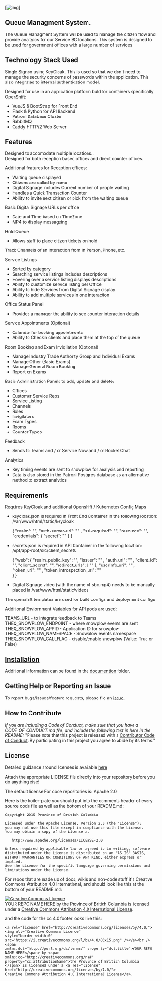 [![img](https://img.shields.io/badge/Lifecycle-Stable-97ca00)]
## Queue Managment System.

The Queue Managment System will be used to manage the citizen flow and provide analtyics for our Service BC locations. This system is designed to be used for government offices with a large number of services.

## Technology Stack Used

Single Signon using KeyCloak. This is used so that we don't need to manage the security concerns of passwords within the application. This also integrates to internal authentication model.

Designed for use in an application platform buld for containers specifically OpenShift:

- VueJS & BootStrap for Front End
- Flask & Python for API Backend
- Patroni Database Cluster
- RabbitMQ
- Caddy HTTP/2 Web Server

## Features

Designed to accomodate multiple locations..  
Designed for both reception based offices and direct counter offices.

Additional features for Reception offices:

- Waiting queue displayed
- Citizens are called by name
- Digital Signage includes Current number of people waiting
- Handles a Quick Transaction Counter
- Ability to invite next citizen or pick from the waiting queue

Basic Digital Signage URLs per office

- Date and Time based on TimeZone
- MP4 to display messageing

Hold Queue

- Allows staff to place citizen tickets on hold

Track Channels of an interaction from In Person, Phone, etc.

Service Listings

- Sorted by category
- Searching service listings includes descriptions
- Hovering over a service listing displays descriptions
- Ability to customize service listing per Office
- Ability to hide Services from Digital Signage display
- Ability to add multiple services in one interaction

Office Status Panel

- Provides a manager the ability to see counter interaction details

Service Appointments (Optional)

- Calendar for booking appointments
- Ability to Checkin clients and place them at the top of the queue

Room Booking and Exam Invigilation (Optional)

- Manage Industry Trade Authority Group and Individual Exams
- Manage Other (Basic Exams)
- Manage General Room Booking
- Report on Exams

Basic Administration Panels to add, update and delete:

- Offices
- Customer Service Reps
- Service Listing
- Channels
- Roles
- Invigilators
- Exam Types
- Rooms
- Counter Types

Feedback

- Sends to Teams and / or Service Now and / or Rocket Chat

Analytics

- Key timing events are sent to snowplow for analysis and reporting
- Data is also stored in the Patroni Postgres database as an alternative method to extract analytics

## Requirements

Requires KeyCloak and additional Openshift / Kubernetes Config Maps

- keycloak.json is required in Front End Container in the following location: /var/www/html/static/keycloak

  {
  "realm": "",
  "auth-server-url": "" ,
  "ssl-required": "",
  "resource": "",
  "credentials": {
  "secret": ""
  }
  }

- secrets.json is required in API Container in the following location: /opt/app-root/src/client_secrets

  {
  "web": {
  "realm_public_key": "",
  "issuer": "" ,
  "auth_uri": "" ,
  "client_id": "",
  "client_secret": "",
  "redirect_urls": [
  ""
  ],
  "userinfo_uri": "" ,
  "token_uri": "" ,
  "token_introspection_uri": ""  
   }
  }

- Digital Signage video (with the name of sbc.mp4) needs to be manually placed in /var/www/html/static/videos

The openshift templates are used for build configs and deployment configs

Additional Enviornment Variables for API pods are used:

TEAMS_URL - to integrate feedback to Teams
THEQ_SNOWPLOW_ENDPOINT - where snowplow events are sent
THEQ_SNOWPLOW_APPID - Application ID for snowplow
THEQ_SNOWPLOW_NAMESPACE - Snowplow events namespace
THEQ_SNOWPLOW_CALLFLAG - disable/enable snowplow (Value: True or False)

## [Installation](documentation/Readme.md)

Additional information can be found in the [documention](documentation/Readme.md) folder.

## Getting Help or Reporting an Issue

To report bugs/issues/feature requests, please file an [issue](../../issues).

## How to Contribute

_If you are including a Code of Conduct, make sure that you have a [CODE_OF_CONDUCT.md](CODE_OF_CONDUCT.md) file, and include the following text in here in the README:_
"Please note that this project is released with a [Contributor Code of Conduct](CODE_OF_CONDUCT.md). By participating in this project you agree to abide by its terms."

## License

Detailed guidance around licenses is available
[here](/BC-Open-Source-Development-Employee-Guide/Licenses.md)

Attach the appropriate LICENSE file directly into your repository before you do anything else!

The default license For code repositories is: Apache 2.0

Here is the boiler-plate you should put into the comments header of every source code file as well as the bottom of your README.md:

    Copyright 2015 Province of British Columbia

    Licensed under the Apache License, Version 2.0 (the "License");
    you may not use this file except in compliance with the License.
    You may obtain a copy of the License at

       http://www.apache.org/licenses/LICENSE-2.0

    Unless required by applicable law or agreed to in writing, software
    distributed under the License is distributed on an "AS IS" BASIS,
    WITHOUT WARRANTIES OR CONDITIONS OF ANY KIND, either express or implied.
    See the License for the specific language governing permissions and
    limitations under the License.

For repos that are made up of docs, wikis and non-code stuff it's Creative Commons Attribution 4.0 International, and should look like this at the bottom of your README.md:

<a rel="license" href="http://creativecommons.org/licenses/by/4.0/"><img alt="Creative Commons Licence" style="border-width:0" src="https://i.creativecommons.org/l/by/4.0/80x15.png" /></a><br /><span xmlns:dct="http://purl.org/dc/terms/" property="dct:title">YOUR REPO NAME HERE</span> by <span xmlns:cc="http://creativecommons.org/ns#" property="cc:attributionName">the Province of Britich Columbia</span> is licensed under a <a rel="license" href="http://creativecommons.org/licenses/by/4.0/">Creative Commons Attribution 4.0 International License</a>.

and the code for the cc 4.0 footer looks like this:

    <a rel="license" href="http://creativecommons.org/licenses/by/4.0/"><img alt="Creative Commons Licence"
    style="border-width:0" src="https://i.creativecommons.org/l/by/4.0/80x15.png" /></a><br /><span
    xmlns:dct="http://purl.org/dc/terms/" property="dct:title">YOUR REPO NAME HERE</span> by <span
    xmlns:cc="http://creativecommons.org/ns#" property="cc:attributionName">the Province of Britich Columbia
    </span> is licensed under a <a rel="license" href="http://creativecommons.org/licenses/by/4.0/">
    Creative Commons Attribution 4.0 International License</a>.
